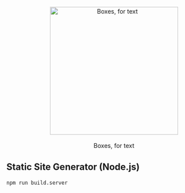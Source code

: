 <p align="center">
<a href="https://github.com/Dru-S/boxet"><img src="https://github.com/Dru-S/boxet/assets/12699772/59a0cba0-a4bd-4278-b139-706a4e26c6d0" alt="Boxes, for text" width="300"></a><br><br>
Boxes, for text
</p>

## Static Site Generator (Node.js)

```
npm run build.server
```
